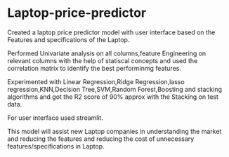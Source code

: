 # Laptop-price-predictor

Created a laptop price predictor model with user interface based on the Features and specifications of the Laptop.

Performed Univariate analysis on all columns,feature Engineering on relevant columns with the help of statiscal concepts 
and used the correlation matrix to identify the best performinmg features.

Experimented with Linear Regression,Ridge Regression,lasso regression,KNN,Decision Tree,SVM,Random Forest,Boosting and stacking algorithms
and got the R2 score of 90% approx with the Stacking on test data.

For user interface used streamlit.

This model will assist new Laptop companies in understanding the market and reducing the features and reducing the 
cost of unnecessary features/specifications in Laptop.

